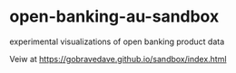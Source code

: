 # open-banking-au-sandbox
experimental visualizations of open banking product data

Veiw at https://gobravedave.github.io/sandbox/index.html
